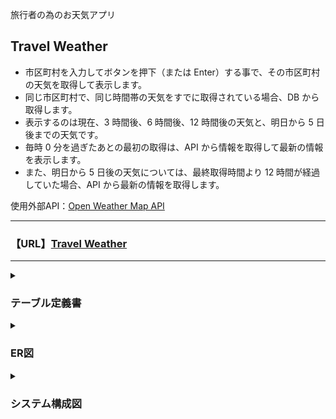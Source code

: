 <p>旅行者の為のお天気アプリ</p>
<h2>Travel Weather</h2>

- 市区町村を入力してボタンを押下（または Enter）する事で、その市区町村の天気を取得して表示します。<br>
- 同じ市区町村で、同じ時間帯の天気をすでに取得されている場合、DB から取得します。<br>
- 表示するのは現在、3 時間後、6 時間後、12 時間後の天気と、明日から 5 日後までの天気です。<br>
- 毎時 0 分を過ぎたあとの最初の取得は、API から情報を取得して最新の情報を表示します。<br>
- また、明日から 5 日後の天気については、最終取得時間より 12 時間が経過していた場合、API から最新の情報を取得します。<br>

<p>使用外部API：<a href="https://openweathermap.org/" target="_blank" rel="noopener">Open Weather Map API</a></p>

---

<h3>【URL】<a href="https://www.yto-weather.com" target="_blank" rel="noopener">Travel Weather</a></h3>
<p></p>

---

<details>
<summary><h3>テーブル定義書</h3></summary>

PK - Primary Key<br>
FK - Foreign Key<br>
UQ - Unique Key<br>

【cities】
| カラム名 | データ型 | NULL | 制約 | 初期値 | AUTO INCREMENT | INDEX |
|----|----|----|----|----|----|----|
| id | int | NO | PK | - | ◯ | - |
| name | string | NO | UQ | - | - | ◯ |
| lat | string | NO | - | - | - | ◯ |
| lon | string | NO | - | - | - | ◯ |
| country_id | int | NO | FK | - | - | - |
| created_at | datetime | NO | - | - | - | - |
| updated_at | datetime | NO | - | - | - | - |

【countries】
| カラム名 | データ型 | NULL | 制約 | 初期値 | AUTO INCREMENT | INDEX |
|----|----|----|----|----|----|----|
| id | int | NO | PK | - | ◯ | - |
| name | string | NO | UQ | - | - | ◯ |
| created_at | datetime | NO | - | - | - | - |
| updated_at | datetime | NO | - | - | - | - |

【weathers】
| カラム名 | データ型 | NULL | 制約 | 初期値 | AUTO INCREMENT | INDEX |
|----|----|----|----|----|----|----|
| id | int | NO | PK | - | ◯ | - |
| city_id | int | NO | FK | - | - | ◯ |
| date_time | datetime | NO | - | - | - | ◯ |
| weather | string | NO | - | - | - | - |
| temp | float | NO | - | - | - | - |
| temp_max | float | NO | - | - | - | - |
| temp_min | float | NO | - | - | - | - |
| humidity | int | NO | - | - | - | - |
| description | string | NO | - | - | - | - |
| alert | text | YES | - | - | - | - |
| icon | string | NO | - | - | - | - |
| data_type | string | NO | - | - | - | ◯ |
| created_at | datetime | NO | - | - | - | - |
| updated_at | datetime | NO | - | - | - | - |

</details>

<details>
<summary><h3>ER図</h3></summary>

![ER図](./documents/er.png)

</details>

<details>
<summary><h3>システム構成図</h3></summary>

![システム構成図](./documents/architecture.png)

</details>

